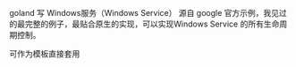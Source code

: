 goland 写 Windows服务（Windows Service）
源自 google 官方示例，我见过的最完整的例子，最贴合原生的实现，可以实现Windows Service 的所有生命周期控制。

可作为模板直接套用
